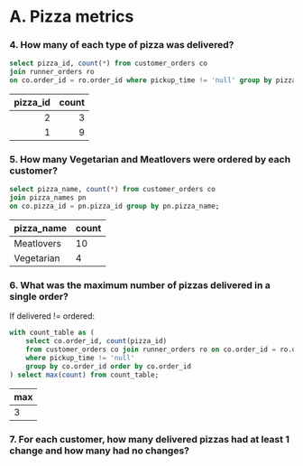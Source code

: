 # A. Pizza metrics

### 4. How many of each type of pizza was delivered?
```sql
select pizza_id, count(*) from customer_orders co
join runner_orders ro
on co.order_id = ro.order_id where pickup_time != 'null' group by pizza_id;
```
|pizza_id  | count  | 
|---------:|-------:|
|        2 |       3|
|        1 |       9|

### 5. How many Vegetarian and Meatlovers were ordered by each customer?
```sql
select pizza_name, count(*) from customer_orders co
join pizza_names pn
on co.pizza_id = pn.pizza_id group by pn.pizza_name;
```
| pizza_name | count |
|------------|-------|
| Meatlovers |    10 |
| Vegetarian |     4 |

### 6. What was the maximum number of pizzas delivered in a single order?
If delivered != ordered:
```sql
with count_table as (
    select co.order_id, count(pizza_id)
    from customer_orders co join runner_orders ro on co.order_id = ro.order_id 
    where pickup_time != 'null'
    group by co.order_id order by co.order_id
) select max(count) from count_table;
```
| max |
|-----|
|  3  |

### 7. For each customer, how many delivered pizzas had at least 1 change and how many had no changes?
